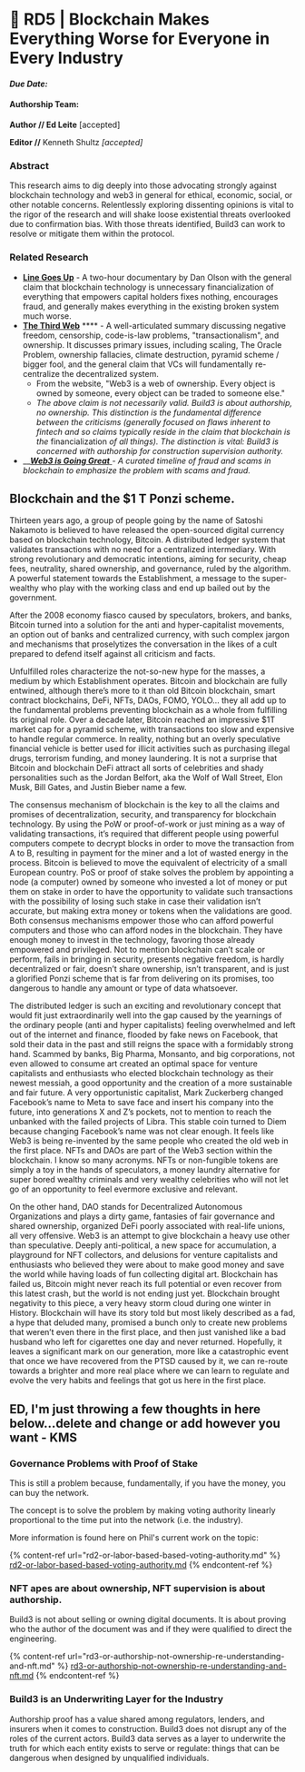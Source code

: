 # 👿 RD5 | Blockchain Makes Everything Worse for Everyone in Every Industry

#### _Due Date:_

#### Authorship Team:

**Author // Ed Leite** \[accepted]

**Editor //** Kenneth Shultz _\[accepted]_

### **Abstract**

This research aims to dig deeply into those advocating strongly against blockchain technology and web3 in general for ethical, economic, social, or other notable concerns. Relentlessly exploring dissenting opinions is vital to the rigor of the research and will shake loose existential threats overlooked due to confirmation bias. With those threats identified, Build3 can work to resolve or mitigate them within the protocol.

### Related Research

* [**Line Goes Up**](https://www.youtube.com/watch?v=YQ\_xWvX1n9g) - A two-hour documentary by Dan Olson with the general claim that blockchain technology is unnecessary financialization of everything that empowers capital holders fixes nothing, encourages fraud, and generally makes everything in the existing broken system much worse.
* [**The Third Web**](https://tante.cc/2021/12/17/the-third-web/) **** - A well-articulated summary discussing negative freedom, censorship, code-is-law problems, "transactionalism", and ownership. It discusses primary issues, including scaling, The Oracle Problem, ownership fallacies, climate destruction, pyramid scheme / bigger fool, and the general claim that VCs will fundamentally re-centralize the decentralized system.
  * From the website, "Web3 is a web of ownership. Every object is owned by someone, every object can be traded to someone else."&#x20;
  * _The above claim is not necessarily valid. Build3 is about authorship, no ownership. This distinction is the fundamental difference between the criticisms (generally focused on flaws inherent to fintech and so claims typically reside in the claim that blockchain is the_ financialization _of all things). The distinction is vital: Build3 is concerned with authorship for construction supervision authority._
* __[_**Web3 is Going Great**_ ](https://web3isgoinggreat.com/)_- A curated timeline of fraud and scams in blockchain to emphasize the problem with scams and fraud._

## Blockchain and the $1 T Ponzi scheme.

Thirteen years ago, a group of people going by the name of Satoshi Nakamoto is believed to have released the open-sourced digital currency based on blockchain technology, Bitcoin. A distributed ledger system that validates transactions with no need for a centralized intermediary. With strong revolutionary and democratic intentions, aiming for security, cheap fees, neutrality, shared ownership, and governance, ruled by the algorithm. A powerful statement towards the Establishment, a message to the super-wealthy who play with the working class and end up bailed out by the government.

After the 2008 economy fiasco caused by speculators, brokers, and banks, Bitcoin turned into a solution for the anti and hyper-capitalist movements, an option out of banks and centralized currency, with such complex jargon and mechanisms that proselytizes the conversation in the likes of a cult prepared to defend itself against all criticism and facts.

Unfulfilled roles characterize the not-so-new hype for the masses, a medium by which Establishment operates. Bitcoin and blockchain are fully entwined, although there’s more to it than old Bitcoin blockchain, smart contract blockchains, DeFi, NFTs, DAOs, FOMO, YOLO… they all add up to the fundamental problems preventing blockchain as a whole from fulfilling its original role. Over a decade later, Bitcoin reached an impressive $1T market cap for a pyramid scheme, with transactions too slow and expensive to handle regular commerce. In reality, nothing but an overly speculative financial vehicle is better used for illicit activities such as purchasing illegal drugs, terrorism funding, and money laundering. It is not a surprise that Bitcoin and blockchain DeFi attract all sorts of celebrities and shady personalities such as the Jordan Belfort, aka the Wolf of Wall Street, Elon Musk, Bill Gates, and Justin Bieber name a few.

The consensus mechanism of blockchain is the key to all the claims and promises of decentralization, security, and transparency for blockchain technology. By using the PoW or proof-of-work or just mining as a way of validating transactions, it’s required that different people using powerful computers compete to decrypt blocks in order to move the transaction from A to B, resulting in payment for the miner and a lot of wasted energy in the process. Bitcoin is believed to move the equivalent of electricity of a small European country. PoS or proof of stake solves the problem by appointing a node (a computer) owned by someone who invested a lot of money or put them on stake in order to have the opportunity to validate such transactions with the possibility of losing such stake in case their validation isn’t accurate, but making extra money or tokens when the validations are good. Both consensus mechanisms empower those who can afford powerful computers and those who can afford nodes in the blockchain. They have enough money to invest in the technology, favoring those already empowered and privileged. Not to mention blockchain can’t scale or perform, fails in bringing in security, presents negative freedom, is hardly decentralized or fair, doesn’t share ownership, isn’t transparent, and is just a glorified Ponzi scheme that is far from delivering on its promises, too dangerous to handle any amount or type of data whatsoever.

The distributed ledger is such an exciting and revolutionary concept that would fit just extraordinarily well into the gap caused by the yearnings of the ordinary people (anti and hyper capitalists) feeling overwhelmed and left out of the internet and finance, flooded by fake news on Facebook, that sold their data in the past and still reigns the space with a formidably strong hand. Scammed by banks, Big Pharma, Monsanto, and big corporations, not even allowed to consume art created an optimal space for venture capitalists and enthusiasts who elected blockchain technology as their newest messiah, a good opportunity and the creation of a more sustainable and fair future. A very opportunistic capitalist, Mark Zuckerberg changed Facebook’s name to Meta to save face and insert his company into the future, into generations X and Z’s pockets, not to mention to reach the unbanked with the failed projects of Libra. This stable coin turned to Diem because changing Facebook’s name was not clear enough. It feels like Web3 is being re-invented by the same people who created the old web in the first place. NFTs and DAOs are part of the Web3 section within the blockchain. I know so many acronyms. NFTs or non-fungible tokens are simply a toy in the hands of speculators, a money laundry alternative for super bored wealthy criminals and very wealthy celebrities who will not let go of an opportunity to feel evermore exclusive and relevant.

On the other hand, DAO stands for Decentralized Autonomous Organizations and plays a dirty game, fantasies of fair governance and shared ownership, organized DeFi poorly associated with real-life unions, all very offensive. Web3 is an attempt to give blockchain a heavy use other than speculative. Deeply anti-political, a new space for accumulation, a playground for NFT collectors, and delusions for venture capitalists and enthusiasts who believed they were about to make good money and save the world while having loads of fun collecting digital art. Blockchain has failed us, Bitcoin might never reach its full potential or even recover from this latest crash, but the world is not ending just yet. Blockchain brought negativity to this piece, a very heavy storm cloud during one winter in History. Blockchain will have its story told but most likely described as a fad, a hype that deluded many, promised a bunch only to create new problems that weren’t even there in the first place, and then just vanished like a bad husband who left for cigarettes one day and never returned. Hopefully, it leaves a significant mark on our generation, more like a catastrophic event that once we have recovered from the PTSD caused by it, we can re-route towards a brighter and more real place where we can learn to regulate and evolve the very habits and feelings that got us here in the first place.

## ED, I'm just throwing a few thoughts in here below...delete and change or add however you want - KMS

### Governance Problems with Proof of Stake

This is still a problem because, fundamentally, if you have the money, you can buy the network.&#x20;

The concept is to solve the problem by making voting authority linearly proportional to the time put into the network (i.e. the industry).

More information is found here on Phil's current work on the topic:

{% content-ref url="rd2-or-labor-based-based-voting-authority.md" %}
[rd2-or-labor-based-based-voting-authority.md](rd2-or-labor-based-based-voting-authority.md)
{% endcontent-ref %}

### NFT apes are about ownership, NFT supervision is about authorship.

Build3 is not about selling or owning digital documents. It is about proving who the author of the document was and if they were qualified to direct the engineering.

{% content-ref url="rd3-or-authorship-not-ownership-re-understanding-and-nft.md" %}
[rd3-or-authorship-not-ownership-re-understanding-and-nft.md](rd3-or-authorship-not-ownership-re-understanding-and-nft.md)
{% endcontent-ref %}

### Build3 is an Underwriting Layer for the Industry

Authorship proof has a value shared among regulators, lenders, and insurers when it comes to construction. Build3 does not disrupt any of the roles of the current actors. Build3 data serves as a layer to underwrite the truth for which each entity exists to serve or regulate: things that can be dangerous when designed by unqualified individuals.




